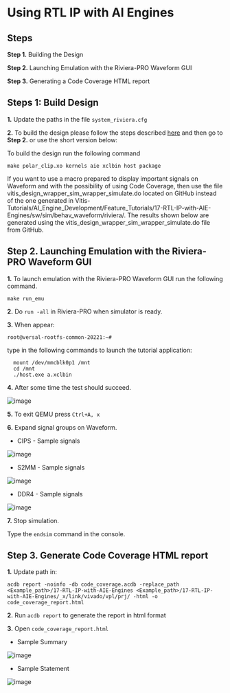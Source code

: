 # **Using RTL IP with AI Engines**

## **Steps**

**Step 1.** Building the Design

**Step 2.** Launching Emulation with the Riviera-PRO Waveform GUI

**Step 3.** Generating a Code Coverage HTML report

## **Steps 1: Build Design** 

  **1.** Update the paths in the file `system_riviera.cfg`

  **2.** To build the design please follow the steps described [here](https://github.com/Xilinx/Vitis-Tutorials/tree/2022.1/AI_Engine_Development/Feature_Tutorials/17-RTL-IP-with-AIE-Engines) and then go to **Step 2.** or use the short version below:

  To build the design run the following command
  
  `make polar_clip.xo kernels aie xclbin host package`
  
  If you want to use a macro prepared to display important signals on Waveform and with the possibility of using Code Coverage, then use the file vitis_design_wrapper_sim_wrapper_simulate.do located on GitHub instead of the one generated in Vitis-Tutorials/AI_Engine_Development/Feature_Tutorials/17-RTL-IP-with-AIE-Engines/sw/sim/behav_waveform/riviera/. The results shown below are generated using the vitis_design_wrapper_sim_wrapper_simulate.do file from GitHub.

## **Step 2.** Launching Emulation with the Riviera-PRO Waveform GUI

  **1.** To launch emulation with the Riviera-PRO Waveform GUI run the following command.  

  `make run_emu`
  
  **2.** Do `run -all` in Riviera-PRO when simulator is ready.

  **3.** When appear: 

  `root@versal-rootfs-common-20221:~#`

  type in the following commands to launch the tutorial application:
```
  mount /dev/mmcblk0p1 /mnt
  cd /mnt
  ./host.exe a.xclbin
```
  **4.** After some time the test should succeed.

  ![image](https://github.com/maciejpasierbek/Riviera-PRO/assets/38097741/d0397fd2-71ff-40eb-ba1f-8f4f91af27d1)

  **5.** To exit QEMU press `Ctrl+A, x`

  **6.** Expand signal groups on Waveform.
  
  - CIPS - Sample signals
  
  ![image](https://github.com/maciejpasierbek/Riviera-PRO/assets/38097741/87dd5fb3-188a-427b-8bb0-59a9a6fbef78)

  - S2MM - Sample signals

  ![image](https://github.com/maciejpasierbek/Riviera-PRO/assets/38097741/dd9dc2c8-f9d8-403b-9b92-61824348e271)

  - DDR4 - Sample signals

  ![image](https://github.com/maciejpasierbek/Riviera-PRO/assets/38097741/cddf3735-119c-4cda-93f0-5c63dd6ac861)

  **7.** Stop simulation.

  Type the `endsim` command in the console.

## **Step 3.** Generate Code Coverage HTML report

  **1.** Update path in:
  
  `acdb report -noinfo -db code_coverage.acdb -replace_path <Example_path>/17-RTL-IP-with-AIE-Engines <Example_path>/17-RTL-IP-with-AIE-Engines/_x/link/vivado/vpl/prj/ -html -o code_coverage_report.html` 
  
  **2.** Run `acdb report` to generate the report in html format 
  
  **3.** Open `code_coverage_report.html`
  
  - Sample Summary
  
  ![image](https://github.com/maciejpasierbek/Riviera-PRO/assets/38097741/a7e612af-87c7-4cb0-96d4-77dc788ecfcc)

  - Sample Statement

  ![image](https://github.com/maciejpasierbek/Riviera-PRO/assets/38097741/4c44348e-885e-45f5-a532-3c19d23b441a)

  





